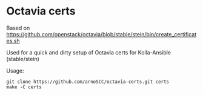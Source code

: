 Octavia certs
=============

Based on https://github.com/openstack/octavia/blob/stable/stein/bin/create_certificates.sh

Used for a quick and dirty setup of Octavia certs for Kolla-Ansible (stable/stein)

Usage:

```
git clone https://github.com/arnoSCC/octavia-certs.git certs
make -C certs
```
